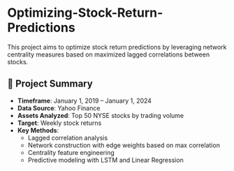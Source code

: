 # Optimizing-Stock-Return-Predictions
This project aims to optimize stock return predictions by leveraging network centrality measures based on maximized lagged correlations between stocks.

## 📌 Project Summary

- **Timeframe**: January 1, 2019 – January 1, 2024  
- **Data Source**: Yahoo Finance  
- **Assets Analyzed**: Top 50 NYSE stocks by trading volume  
- **Target**: Weekly stock returns  
- **Key Methods**:  
  - Lagged correlation analysis  
  - Network construction with edge weights based on max correlation  
  - Centrality feature engineering  
  - Predictive modeling with LSTM and Linear Regression
